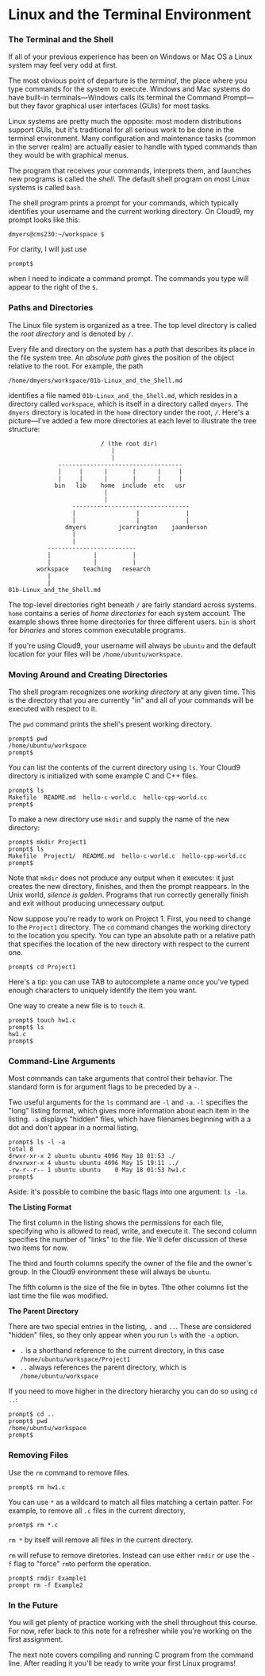 # Linux and the Terminal Environment

### The Terminal and the Shell

If all of your previous experience has been on Windows or Mac OS a Linux system may feel very odd at first.

The most obvious point of departure is the *terminal*, the place where you type commands for the system to execute. Windows and Mac 
systems do have built-in terminals&mdash;Windows calls its terminal the Command Prompt&mdash;but they favor graphical user interfaces
(GUIs) for most tasks.

Linux systems are pretty much the opposite: most modern distributions support GUIs, but it's traditional for all serious work to be 
done in the terminal environment. Many configuration and maintenance tasks (common in the server realm) are actually easier to handle 
with typed commands than they would be with graphical menus.

The program that receives your commands, interprets them, and launches new programs is called the *shell*. The default shell program 
on most Linux systems is called `bash`.

The shell program prints a prompt for your commands, which typically identifies your username and the current working directory. On
Cloud9, my prompt looks like this:

```
dmyers@cms230:~/workspace $
```

For clarity, I will just use

```
prompt$
```

when I need to indicate a command prompt. The commands you type will appear to the right of the `$`.

### Paths and Directories

The Linux file system is organized as a tree. The top level directory is called the *root directory* and is denoted by `/`.

Every file and directory on the system has a *path* that describes its place in the file system tree. An *absolute path* gives the 
position of the object relative to the root. For example, the path

```
/home/dmyers/workspace/01b-Linux_and_the_Shell.md
```

identifies a file named `01b-Linux_and_the_Shell.md`, which resides in a directory called `workspace`, which is itself in a directory 
called `dmyers`. The `dmyers` directory is located in the `home` directory under the root, `/`. Here's a picture&mdash;I've added a
few more directories at each level to illustrate the tree structure:

```                          
                          / (the root dir)
                             |
                             |
              -----------------------------------
              |     |      |       |      |     |
              |     |      |       |      |     |
             bin   lib    home  include  etc   usr
                           |
                           |
                  ---------------------------------
                  |                 |             |
                  |                 |             |
                dmyers         jcarrington    jaanderson       
                  |
                  |
           -------------------------
           |            |          |
           |            |          |
        workspace    teaching   research
           |
           |
01b-Linux_and_the_Shell.md
```

The top-level directories right beneath `/` are fairly standard across systems. `home` contains a series of *home directories* for
each system account. The example shows three home directories for three different users. `bin` is short for *binaries* and stores 
common executable programs.

If you're using Cloud9, your username will always be `ubuntu` and the default location for your files will be 
`/home/ubuntu/workspace`.

### Moving Around and Creating Directories

The shell program recognizes one *working directory* at any given time. This is the directory that you are currently "in" and all of 
your commands will be executed with respect to it.

The `pwd` command prints the shell's present working directory.

```
prompt$ pwd
/home/ubuntu/workspace
prompt$
```

You can list the contents of the current directory using `ls`. Your Cloud9 directory is initialized with some example C and C++ files.

```
prompt$ ls
Makefile  README.md  hello-c-world.c  hello-cpp-world.cc
prompt$
```

To make a new directory use `mkdir` and supply the name of the new directory:

```
prompt$ mkdir Project1
prompt$ ls
Makefile  Project1/  README.md  hello-c-world.c  hello-cpp-world.cc
prompt$
```

Note that `mkdir` does not produce any output when it executes: it just creates the new directory, finishes, and then the prompt 
reappears. In the Unix world, *silence is golden*. Programs that run correctly generally finish and exit without producing unnecessary
output.

Now suppose you're ready to work on Project 1. First, you need to change to the `Project1` directory. The `cd` command changes the 
working directory to the location you specify. You can type an absolute path or a relative path that specifies the location of the new
directory with respect to the current one.

```
prompt$ cd Project1
```

Here's a tip: you can use TAB to autocomplete a name once you've typed enough characters to uniquely identify the item you want.

One way to create a new file is to `touch` it.

```
prompt$ touch hw1.c
prompt$ ls
hw1.c
prompt$
```

### Command-Line Arguments

Most commands can take arguments that control their behavior. The standard form is for argument flags to be preceded by a `-`.

Two useful arguments for the `ls` command are `-l` and `-a`. `-l` specifies the "long" listing format, which gives more information 
about each item in the listing. `-a` displays "hidden" files, which have filenames beginning with a a dot and don't appear in a normal listing.

```
prompt$ ls -l -a
total 8
drwxr-xr-x 2 ubuntu ubuntu 4096 May 18 01:53 ./
drwxrwxr-x 4 ubuntu ubuntu 4096 May 15 19:11 ../
-rw-r--r-- 1 ubuntu ubuntu    0 May 18 01:53 hw1.c
prompt$
```

Aside: it's possible to combine the basic flags into one argument: `ls -la`.

**The Listing Format**

The first column in the listing shows the permissions for each file, specifying who is allowed to read, write, and execute it. 
The second column specifies the number of "links" to the file. We'll defer discussion of these two items for now.

The third and fourth columns specify the owner of the file and the owner's group. In the Cloud9 environment these will always be
`ubuntu`.

The fifth column is the size of the file in bytes. Tthe other columns list the last time the file was modified.

**The Parent Directory**

There are two special entries in the listing, `.` and `..`. These are considered "hidden" files, so they only appear when you run `ls`
with the `-a` option.

  - `.` is a shorthand reference to the current directory, in this case `/home/ubuntu/workspace/Project1`
  - `..` always references the parent directory, which is `/home/ubuntu/workspace`

If you need to move higher in the directory hierarchy you can do so using `cd ..`:

```
prompt$ cd ..
prompt$ pwd
/home/ubuntu/workspace
prompt$
```

### Removing Files

Use the `rm` command to remove files.

```
prompt$ rm hw1.c
```

You can use `*` as a wildcard to match all files matching a certain patter. For example, to remove all `.c` files in the current
directory,

```
promtp$ rm *.c
```

`rm *` by itself will remove all files in the current directory.

`rm` will refuse to remove diretories. Instead can use either `rmdir` or use the `-f` flag to "force" `rm`to perform
the operation.

```
prompt$ rmdir Example1
prompt rm -f Example2
```

### In the Future

You will get plenty of practice working with the shell throughout this course. For now, refer back to this note for a refresher while 
you're working on the first assignment.

The next note covers compiling and running C program from the command line. After reading it you'll be ready to write your first Linux
programs!
